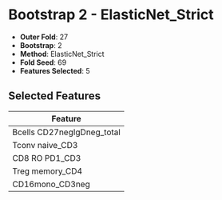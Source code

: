 # Bootstrap 2 - ElasticNet_Strict

- **Outer Fold**: 27
- **Bootstrap**: 2
- **Method**: ElasticNet_Strict
- **Fold Seed**: 69
- **Features Selected**: 5

## Selected Features

| Feature |
|---------|
| Bcells CD27negIgDneg_total |
| Tconv naive_CD3 |
| CD8 RO PD1_CD3 |
| Treg memory_CD4 |
| CD16mono_CD3neg |
